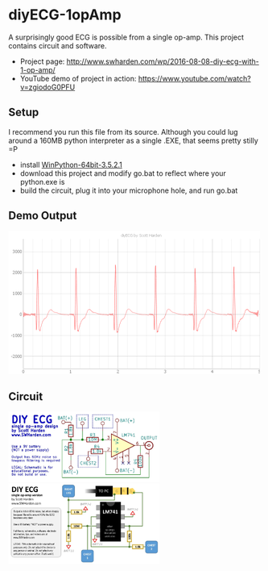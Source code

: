 # diyECG-1opAmp
A surprisingly good ECG is possible from a single op-amp. This project contains circuit and software.

* Project page: http://www.swharden.com/wp/2016-08-08-diy-ecg-with-1-op-amp/
* YouTube demo of project in action: https://www.youtube.com/watch?v=zgiodoG0PFU

## Setup
I recommend you run this file from its source. Although you could lug around a 160MB python interpreter as a single .EXE, that seems pretty stilly =P

* install [WinPython-64bit-3.5.2.1](https://sourceforge.net/projects/winpython/files/)
* download this project and modify go.bat to reflect where your python.exe is
* build the circuit, plug it into your microphone hole, and run go.bat

## Demo Output
<img src="software/demo.png" width="500">

## Circuit
<img src="circuit/circuit.jpg" width="300">
<img src="circuit/design.jpg" width="300">
